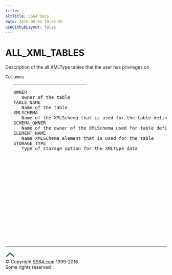 ```yaml
---
title:
altTitle: SS64 Docs
date: 2016-09-04 19:26:55
useGithubLayout: false
---
```

<!-- #BeginLibraryItem "/Library/head_orad.lbi" --><!-- #EndLibraryItem --><h1>ALL_XML_TABLES </h1><p> Description of the all XMLType tables that the user has privileges on </p> 
 
<pre>Columns
   ___________________________
 
   OWNER
      Owner of the table
   TABLE_NAME
      Name of the table
   XMLSCHEMA
      Name of the XMLSchema that is used for the table definition
   SCHEMA_OWNER
      Name of the owner of the XMLSchema used for table definition
   ELEMENT_NAME
      Name XMLSChema element that is used for the table
   STORAGE_TYPE
      Type of storage option for the XMLtype data

</pre><!-- #BeginLibraryItem "/Library/foot_orad.lbi" --><p>
<!-- oracle-footer -->
<ins class="adsbygoogle" style="display:inline-block;width:300px;height:250px" data-ad-client="ca-pub-6140977852749469" data-ad-slot="4275490898"></ins>
<script>
(adsbygoogle = window.adsbygoogle || []).push({});
</script></p>
<hr>
<div id="bl" class="footer"><a href="ALL_XML_TABLES.html#"><img src="../images/top.png" width="30" height="22" alt="Back to the Top"></a></div>
<div id="br" class="footer, tagline">© Copyright <a href="http://ss64.com/">SS64.com</a> 1999-2016<br>
Some rights reserved</div>
<!-- #EndLibraryItem -->

